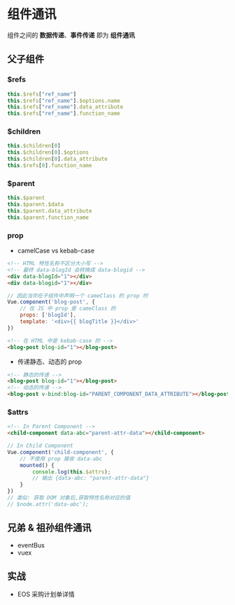# 组件通讯

组件之间的 **数据传递**、**事件传递** 即为 **组件通讯**

## 父子组件

### $refs

```js
this.$refs["ref_name"]
this.$refs["ref_name"].$options.name
this.$refs["ref_name"].data_attribute
this.$refs["ref_name"].function_name
```

### $children

```js
this.$children[0]
this.$children[0].$options
this.$children[0].data_attribute
this.$refs[0].function_name
```

### $parent

```js
this.$parent
this.$parent.$data
this.$parent.data_attribute
this.$parent.function_name
```

### prop

- camelCase vs kebab-case

```html
<!-- HTML 特性名称不区分大小写 -->
<!-- 最终 data-blogId 会转换成 data-blogid -->
<div data-blogId="1"></div>
<div data-blogid="1"></div>
```

```js
// 因此当你在子组件中声明一个 cameClass 的 prop 时
Vue.component('blog-post', {
    // 在 JS 中 prop 是 cameClass 的
    props: ['blogId'],
    template: '<div>{{ blogTitle }}</div>'
})
```

```html
<!-- 在 HTML 中是 kebab-case 的 -->
<blog-post blog-id="1"></blog-post>
```

- 传递静态、动态的 prop

```html
<!-- 静态的传递 -->
<blog-post blog-id="1"></blog-post>
<!-- 动态的传递 -->
<blog-post v-bind:blog-id="PARENT_COMPONENT_DATA_ATTRIBUTE"></blog-post>
```

### $attrs

```html
<!-- In Parent Component -->
<child-component data-abc="parent-attr-data"></child-component>
```

```js
// In Child Component
Vue.component('child-component', {
    // 不使用 prop 接收 data-abc
    mounted() {
        console.log(this.$attrs);
        // 输出 {data-abc: "parent-attr-data"}
    }
})
// 类似: 获取 DOM 对象后,获取特性名称对应的值
// $node.attr('data-abc');
```

## 兄弟 & 祖孙组件通讯

- eventBus
- vuex

## 实战

- EOS 采购计划单详情